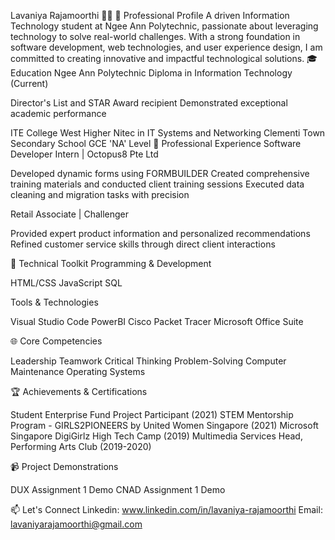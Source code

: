 Lavaniya Rajamoorthi 👩‍💻
🌟 Professional Profile
A driven Information Technology student at Ngee Ann Polytechnic, passionate about leveraging technology to solve real-world challenges. With a strong foundation in software development, web technologies, and user experience design, I am committed to creating innovative and impactful technological solutions.
🎓 Education
Ngee Ann Polytechnic
Diploma in Information Technology (Current)

Director's List and STAR Award recipient
Demonstrated exceptional academic performance

ITE College West
Higher Nitec in IT Systems and Networking
Clementi Town Secondary School
GCE 'NA' Level
💼 Professional Experience
Software Developer Intern | Octopus8 Pte Ltd

Developed dynamic forms using FORMBUILDER
Created comprehensive training materials and conducted client training sessions
Executed data cleaning and migration tasks with precision

Retail Associate | Challenger

Provided expert product information and personalized recommendations
Refined customer service skills through direct client interactions

🚀 Technical Toolkit
Programming & Development

HTML/CSS
JavaScript
SQL

Tools & Technologies

Visual Studio Code
PowerBI
Cisco Packet Tracer
Microsoft Office Suite

🌐 Core Competencies

Leadership
Teamwork
Critical Thinking
Problem-Solving
Computer Maintenance
Operating Systems

🏆 Achievements & Certifications

Student Enterprise Fund Project Participant (2021)
STEM Mentorship Program - GIRLS2PIONEERS by United Women Singapore (2021)
Microsoft Singapore DigiGirlz High Tech Camp (2019)
Multimedia Services Head, Performing Arts Club (2019-2020)

📹 Project Demonstrations

DUX Assignment 1 Demo
CNAD Assignment 1 Demo

📫 Let's Connect
Linkedin: www.linkedin.com/in/lavaniya-rajamoorthi
Email: lavaniyarajamoorthi@gmail.com
